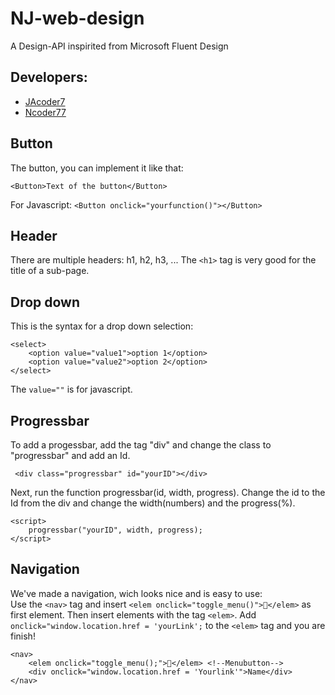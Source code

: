 # NJ-web-design

A Design-API inspirited from Microsoft Fluent Design

## Developers:
* [JAcoder7](https://github.com/JAcoder7 "go to his github-accont")
* [Ncoder77](https://github.com/Ncoder77 "go to his github-accont")

## Button
The button, you can implement it like that:
``` 
<Button>Text of the button</Button>
```
For Javascript: ``` <Button onclick="yourfunction()"></Button> ```   

## Header
There are multiple headers: h1, h2, h3, ...
The ```<h1>``` tag is very good for the title of a sub-page.

## Drop down
This is the syntax for a drop down selection:
```
<select>
    <option value="value1">option 1</option>
    <option value="value2">option 2</option>
</select>
```
The ```value=""``` is for javascript.

## Progressbar
To add a progessbar, add the tag "div" and change the class to "progressbar" and add an Id.  

```
 <div class="progressbar" id="yourID"></div>
```

Next, run the function progressbar(id, width, progress).
Change the id to the Id from the div and change the width(numbers) and the progress(%).

```
<script>
    progressbar("yourID", width, progress);
</script>
```

## Navigation

We've made a navigation, wich looks nice and is easy to use:  
Use the ```<nav>``` tag and insert ```<elem onclick="toggle_menu()"></elem>``` as first element. Then insert elements with the tag ```<elem>```.
Add  ```onclick="window.location.href = 'yourLink';``` to the ```<elem>``` tag and you are finish!

```
<nav>
    <elem onclick="toggle_menu();"></elem> <!--Menubutton-->
    <div onclick="window.location.href = 'Yourlink'">Name</div>
</nav>
```